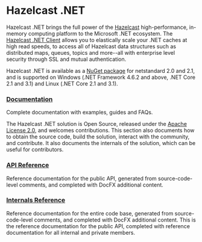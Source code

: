 # Hazelcast .NET
Hazelcast .NET brings the full power of the [Hazelcast](https://hazelcast.com) high-performance, 
in-memory computing platform to the Microsoft .NET ecosystem. The 
[Hazelcast .NET Client](https://hazelcast.org/imdg/clients-languages/dotnet/) allows you to
elastically scale your .NET caches at high read speeds, to access all of Hazelcast data structures
such as distributed maps, queues, topics and more--all with enterprise level security through SSL 
and mutual authentication.

Hazelcast .NET is available as a [NuGet package](https://www.nuget.org/packages/Hazelcast.Net/)
for netstandard 2.0 and 2.1, and is supported on Windows (.NET Framework 4.6.2 and above, .NET
Core 2.1 and 3.1) and Linux (.NET Core 2.1 and 3.1).

### [Documentation](doc/index.md)
Complete documentation with examples, guides and FAQs.

The Hazelcast .NET solution is Open Source, released under the
[Apache License 2.0](https://www.apache.org/licenses/LICENSE-2.0), and welcomes contributions.
This section also documents how to obtain the source code, build the solution, interact with the community, and 
contribute. It also documents the internals of the solution, which can be useful for
contributors.

### [API Reference](api/index.md)
Reference documentation for the public API, generated from source-code-level comments, and completed 
with DocFX additional content.

### [Internals Reference](internals/index.md)
Reference documentation for the entire code base, generated from source-code-level comments, and completed 
with DocFX additional content. This is the reference documentation for the public API, completed with 
reference documentation for all internal and private members.
